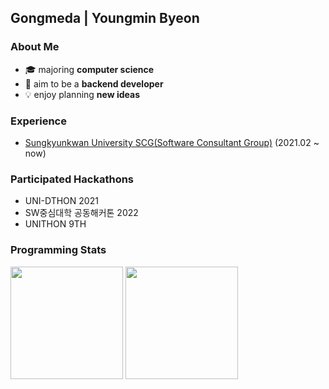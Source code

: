 <h2>Gongmeda | Youngmin Byeon</h2>

### About Me

- 🎓 majoring **computer science**
- 🚀 aim to be a **backend developer**
- 💡 enjoy planning **new ideas**

### Experience

- [Sungkyunkwan University SCG(Software Consultant Group)](https://scg.skku.ac.kr/) (2021.02 ~ now)

### Participated Hackathons

- UNI-DTHON 2021
- SW중심대학 공동해커톤 2022
- UNITHON 9TH

### Programming Stats

<img height="180rem" src="https://github-readme-stats.vercel.app/api?username=Gongmeda&show_icons=true"></img>
<img height="180rem" src="http://mazassumnida.wtf/api/v2/generate_badge?boj=gongmeda"></img>
